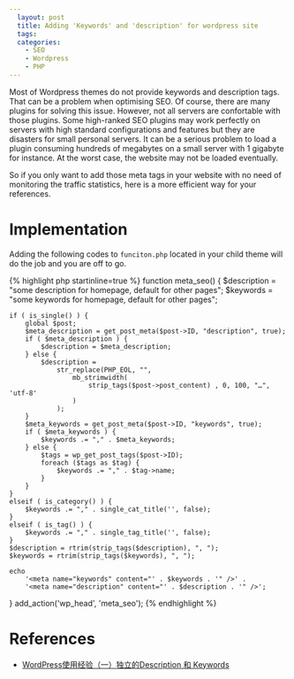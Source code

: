 ```yaml
---
  layout: post
  title: Adding 'Keywords' and 'description' for wordpress site
  tags:
  categories:
    - SEO
    - Wordpress
    - PHP
---
```


Most of Wordpress themes do not provide keywords and description <meta> tags.
That can be a problem when optimising SEO. Of course, there are many plugins
for solving this issue. However, not all servers are confortable with those plugins.
Some high-ranked SEO plugins may work perfectly on servers with high standard
configurations and features but they are disasters for small personal servers.
It can be a serious problem to load a plugin consuming hundreds of megabytes on
a small server with 1 gigabyte for instance. At the worst case, the website may
not be loaded eventually.

So if you only want to add those meta tags in your website with no need of monitoring
the traffic statistics, here is a more efficient way for your references.

# **Implementation**

Adding the following codes to `funciton.php` located in your child theme will do the job
and you are off to go.

{% highlight php startinline=true %}
function meta_seo() {
    $description = "some description for homepage, default for other pages";
    $keywords = "some keywords for homepage, default for other pages";

	if ( is_single() ) {
        global $post;
        $meta_description = get_post_meta($post->ID, "description", true);
        if ( $meta_description ) {
            $description = $meta_description;
        } else {
            $description =
                str_replace(PHP_EOL, "",
                    mb_strimwidth(
                        strip_tags($post->post_content) , 0, 100, "…", 'utf-8'
                    )
                );
        }
        $meta_keywords = get_post_meta($post->ID, "keywords", true);
        if ( $meta_keywords ) {
            $keywords .= "," . $meta_keywords;
        } else {
            $tags = wp_get_post_tags($post->ID);
            foreach ($tags as $tag) {
                $keywords .= "," . $tag->name;
            }
        }
    }
	elseif ( is_category() ) {
        $keywords .= "," . single_cat_title('', false);
    }
	elseif ( is_tag() ) {
        $keywords .= "," . single_tag_title('', false);
    }
    $description = rtrim(strip_tags($description), ", ");
    $keywords = rtrim(strip_tags($keywords), ", ");

    echo
        '<meta name="keywords" content="' . $keywords . '" />' .
        '<meta name="description" content="' . $description . '" />';
}
add_action('wp_head', 'meta_seo');
{% endhighlight %}

# **References**

- [WordPress使用经验（一）独立的Description 和 Keywords](https://www.ludou.org/wordpress-exp-1.html)
